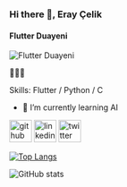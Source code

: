 ### Hi there 👋, Eray Çelik
#### Flutter Duayeni
![Flutter Duayeni](https://i.hizliresim.com/jckjuzn.jpg)

🙏🙏🙏

Skills: Flutter / Python / C 


- 🌱 I’m currently learning AI 



[<img src='https://cdn.jsdelivr.net/npm/simple-icons@3.0.1/icons/github.svg' alt='github' height='40'>](https://github.com/eraycel1k)  [<img src='https://cdn.jsdelivr.net/npm/simple-icons@3.0.1/icons/linkedin.svg' alt='linkedin' height='40'>](https://www.linkedin.com/in/https://www.linkedin.com/in/eray-celik//)  [<img src='https://cdn.jsdelivr.net/npm/simple-icons@3.0.1/icons/twitter.svg' alt='twitter' height='40'>](https://twitter.com/eraycel1k)  

[![Top Langs](https://github-readme-stats.vercel.app/api/top-langs/?username=eraycel1k)](https://github.com/anuraghazra/github-readme-stats)

![GitHub stats](https://github-readme-stats.vercel.app/api?username=eraycel1k&show_icons=true)  

